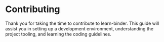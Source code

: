 # Contributing

Thank you for taking the time to contribute to learn-binder. This guide will
assist you in setting up a development environment, understanding the project
tooling, and learning the coding guidelines.
